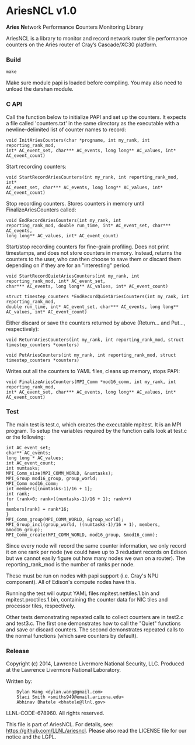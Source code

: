 AriesNCL v1.0
=============

**Aries** **N**etwork Performance **C**ounters Monitoring **L**ibrary

AriesNCL is a library to monitor and record network router tile performance counters on the Aries router of Cray’s Cascade/XC30 platform.

### Build

```
make
```

Make sure module papi is loaded before compiling. You may also need to unload
the darshan module.

### C API

Call the function below to initialize PAPI and set up the counters. It expects
a file called 'counters.txt' in the same directory as the executable with a
newline-delimited list of counter names to record:
```
void InitAriesCounters(char *progname, int my_rank, int reporting_rank_mod,
int* AC_event_set, char*** AC_events, long long** AC_values, int* AC_event_count)
```

Start recording counters:
```
void StartRecordAriesCounters(int my_rank, int reporting_rank_mod, int*
AC_event_set, char*** AC_events, long long** AC_values, int* AC_event_count)
```

Stop recording counters. Stores counters in memory until FinalizeAriesCounters called:
```
void EndRecordAriesCounters(int my_rank, int
reporting_rank_mod, double run_time, int* AC_event_set, char*** AC_events,
long long** AC_values, int* AC_event_count)
```

Start/stop recording counters for fine-grain profiling. Does not print timestamps,
and does not store counters in memory. Instead, returns the counters to the user,
who can then choose to save them or discard them depending on if they are for an
"interesting" period.
```
void StartRecordQuietAriesCounters(int my_rank, int reporting_rank_mod, int* AC_event_set,
char*** AC_events, long long** AC_values, int* AC_event_count)
```
```
struct timestep_counters *EndRecordQuietAriesCounters(int my_rank, int reporting_rank_mod,
double run_time, int* AC_event_set, char*** AC_events, long long** AC_values, int* AC_event_count)
```

Either discard or save the counters returned by above (Return... and Put..., respectively):
```
void ReturnAriesCounters(int my_rank, int reporting_rank_mod, struct timestep_counters *counters)
```
```
void PutAriesCounters(int my_rank, int reporting_rank_mod, struct timestep_counters *counters)
```

Writes out all the counters to YAML files, cleans up memory, stops PAPI:
```
void FinalizeAriesCounters(MPI_Comm *mod16_comm, int my_rank, int reporting_rank_mod,
int* AC_event_set, char*** AC_events, long long** AC_values, int* AC_event_count)
```

### Test

The main test is test.c, which creates the executable mpitest. It is an MPI program.
To setup the variables required by the function calls look at test.c or the
following:

	int AC_event_set;
	char** AC_events;
	long long * AC_values;
	int AC_event_count;
	int numtasks;
	MPI_Comm_size(MPI_COMM_WORLD, &numtasks);
	MPI_Group mod16_group, group_world;
	MPI_Comm mod16_comm;
	int members[(numtasks-1)/16 + 1];
	int rank;
	for (rank=0; rank<((numtasks-1)/16 + 1); rank++)
	{
	members[rank] = rank*16;
	}
	MPI_Comm_group(MPI_COMM_WORLD, &group_world);
	MPI_Group_incl(group_world, ((numtasks-1)/16 + 1), members, &mod16_group);
	MPI_Comm_create(MPI_COMM_WORLD, mod16_group, &mod16_comm);

Since every node will record the same counter information, we only record it on
one rank per node (we could have up to 3 redudant records on Edison but we
cannot easily figure out how many nodes we own on a router). The
reporting_rank_mod is the number of ranks per node.

These must be run on nodes with papi support (i.e. Cray's NPU component). All of
Edison's compute nodes have this.

Running the test will output YAML files mpitest.nettiles.1.bin and
mpitest.proctiles.1.bin, containing the counter data for NIC tiles and processor tiles,
respectively.

Other tests demonstrating repeated calls to collect counters are in test2.c and test3.c.
The first one demonstrates how to call the "Quiet" functions and save or discard counters.
The second demonstrates repeated calls to the normal functions (which save counters by default).

### Release

Copyright (c) 2014, Lawrence Livermore National Security, LLC.
Produced at the Lawrence Livermore National Laboratory.

Written by:
```
    Dylan Wang <dylan.wang@gmail.com>
    Staci Smith <smiths949@email.arizona.edu>
    Abhinav Bhatele <bhatele@llnl.gov>
```

LLNL-CODE-678960. All rights reserved.

This file is part of AriesNCL. For details, see:
https://github.com/LLNL/ariesncl.
Please also read the LICENSE file for our notice and the LGPL.
